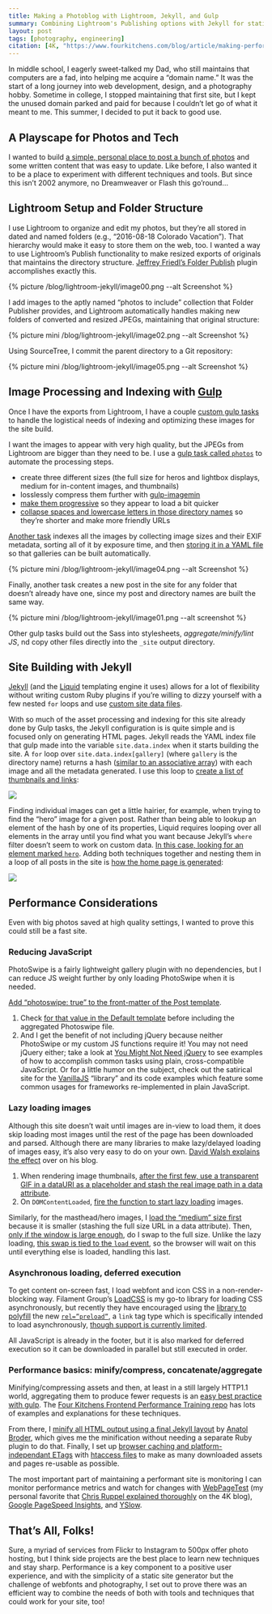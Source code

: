 ```yaml
---
title: Making a Photoblog with Lightroom, Jekyll, and Gulp
summary: Combining Lightroom's Publishing options with Jekyll for static site building for an easy, highly performant photoblog.
layout: post
tags: [photography, engineering]
citation: [4K, "https://www.fourkitchens.com/blog/article/making-performant-photoblog-lightroom-jekyll-and-gulp"]
---
```


In middle school, I eagerly sweet-talked my Dad, who still maintains that
computers are a fad, into helping me acquire a “domain name.” It was the start
of a long journey into web development, design, and a photography hobby.
Sometime in college, I stopped maintaining that first site, but I kept the
unused domain parked and paid for because I couldn’t let go of what it meant to
me. This summer, I decided to put it back to good use.

## A Playscape for Photos and Tech

I wanted to build
[a simple, personal place to post a bunch of photos](http://www.tsmithphotos.com/)
and some written content that was easy to update. Like before, I also wanted it
to be a place to experiment with different techniques and tools. But since this
isn’t 2002 anymore, no Dreamweaver or Flash this go’round…

## Lightroom Setup and Folder Structure

I use Lightroom to organize and edit my photos, but they’re all stored in dated
and named folders (e.g., “2016-08-18 Colorado Vacation”). That hierarchy would
make it easy to store them on the web, too. I wanted a way to use Lightroom’s
Publish functionality to make resized exports of originals that maintains the
directory structure.
[Jeffrey Friedl’s Folder Publish](http://regex.info/blog/lightroom-goodies/folder-publisher)
plugin accomplishes exactly this.

{% picture /blog/lightroom-jekyll/image00.png --alt Screenshot %}

I add images to the aptly named “photos to include” collection that Folder
Publisher provides, and Lightroom automatically handles making new folders of
converted and resized JPEGs, maintaining that original structure:

{% picture mini /blog/lightroom-jekyll/image02.png --alt Screenshot %}

Using SourceTree, I commit the parent directory to a Git repository:

{% picture mini /blog/lightroom-jekyll/image05.png --alt Screenshot %}

## Image Processing and Indexing with [Gulp](http://gulpjs.com/)

Once I have the exports from Lightroom, I have a couple [custom gulp tasks](https://github.com/tsmith512/tsmithphotos/blob/master/gulpfile.js) to
handle the logistical needs of indexing and optimizing these images for the site
build.

I want the images to appear with very high quality, but the JPEGs from Lightroom
are bigger than they need to be. I use a
[gulp task called `photos`](https://github.com/tsmith512/tsmithphotos/blob/master/gulpfile.js#L175-L200)
to automate the processing steps.

* create three different sizes (the full size for heros and lightbox displays,
  medium for in-content images, and thumbnails)
* losslessly compress them further with [gulp-imagemin](https://github.com/sindresorhus/gulp-imagemin)
* [make them progressive](http://blog.patrickmeenan.com/2013/06/progressive-jpegs-ftw.html)
  so they appear to load a bit quicker
* [collapse spaces and lowercase letters in those directory names](https://github.com/tsmith512/tsmithphotos/blob/master/gulpfile.js#L83)
  so they’re shorter and make more friendly URLs

[Another task](https://github.com/tsmith512/tsmithphotos/blob/master/gulpfile.js#L74-L173)
indexes all the images by collecting image sizes and their EXIF metadata,
sorting all of it by exposure time, and then
[storing it in a YAML file](https://github.com/tsmith512/tsmithphotos/blob/master/source/index.yml)
so that galleries can be built automatically.

{% picture mini /blog/lightroom-jekyll/image04.png --alt Screenshot %}

Finally, another task creates a new post in the site for any folder that doesn’t
already have one, since my post and directory names are built the same way.

{% picture mini /blog/lightroom-jekyll/image01.png --alt screenshot %}

Other gulp tasks build out the Sass into stylesheets, _aggregate/minify/lint JS_,
nd copy other files directly into the `_site` output directory.

## Site Building with Jekyll

[Jekyll](https://jekyllrb.com/) (and the [Liquid](https://shopify.github.io/liquid/)
templating engine it uses) allows for a lot of flexibility without writing
custom Ruby plugins if you’re willing to dizzy yourself with a few nested `for`
loops and use [custom site data files](https://jekyllrb.com/docs/datafiles/).

With so much of the asset processing and indexing for this site already done by
Gulp tasks, the Jekyll configuration is is quite simple and is focused only on
generating HTML pages. Jekyll reads the YAML index file that gulp made into the
variable `site.data.index` when it starts building the site. A `for` loop over
`site.data.index[gallery]` (where `gallery` is the directory name) returns a hash
([similar to an associative array](http://stackoverflow.com/questions/3134296/hash-tables-vs-associative-arrays))
with each image and all the metadata generated. I use this loop to
[create a list of thumbnails and links](https://github.com/tsmith512/tsmithphotos/blob/master/_layouts/post.html#L47-L61):

![](/assets/blog/lightroom-jekyll/image06.png)

Finding individual images can get a little hairier, for example, when trying to
find the “hero” image for a given post. Rather than being able to lookup an
element of the hash by one of its properties, Liquid requires looping over all
elements in the array until you find what you want because Jekyll’s `where`
filter doesn’t seem to work on custom data.
[In this case, looking for an element marked `hero`](https://github.com/tsmith512/tsmithphotos/blob/master/_layouts/post.html#L18-L34).
Adding both techniques together and nesting them in a loop of all posts in the site is
[how the home page is generated](https://github.com/tsmith512/tsmithphotos/blob/master/index.html):

![](/assets/blog/lightroom-jekyll/image03.png)

## Performance Considerations

Even with big photos saved at high quality settings, I wanted to prove this
could still be a fast site.

### Reducing JavaScript

PhotoSwipe is a fairly lightweight gallery plugin with no dependencies, but I
can reduce JS weight further by only loading PhotoSwipe when it is needed.

[Add “photoswipe: true” to the front-matter of the Post template](https://github.com/tsmith512/tsmithphotos/blob/master/_layouts/post.html#L3).

1. Check [for that value in the Default template](https://github.com/tsmith512/tsmithphotos/blob/master/_layouts/default.html#L23)
   before including the aggregated Photoswipe file.
2. And I get the benefit of not including jQuery because neither PhotoSwipe or
   my custom JS functions require it! You may not need jQuery either; take a
   look at [You Might Not Need jQuery](http://youmightnotneedjquery.com/) to see
   examples of how to accomplish common tasks using plain, cross-compatible
   JavaScript. Or for a little humor on the subject, check out the satirical
   site for the [VanillaJS](http://vanilla-js.com/) “library” and its code
   examples which feature some common usages for frameworks re-implemented in
   plain JavaScript.

### Lazy loading images

Although this site doesn’t wait until images are in-view to load them, it does
skip loading most images until the rest of the page has been downloaded and
parsed. Although there are many libraries to make lazy/delayed loading of images
easy, it’s also very easy to do on your own.
[David Walsh explains the effect](https://davidwalsh.name/lazyload-image-fade)
over on his blog.

1. When rendering image thumbnails,
   [after the first few, use a transparent GIF in a dataURI as a placeholder and stash the real image path in a data attribute](https://github.com/tsmith512/tsmithphotos/blob/master/_layouts/post.html#L54-L58).
2. On `DOMContentLoaded`,
   [fire the function to start lazy loading](https://github.com/tsmith512/tsmithphotos/blob/master/_js/lazyload.js#L18-L26) images.

Similarly, for the masthead/hero images, I
[load the “medium” size first](https://github.com/tsmith512/tsmithphotos/blob/master/_layouts/post.html#L27-L28)
because it is smaller (stashing the full size URL in a data attribute). Then,
[only if the window is large enough](https://github.com/tsmith512/tsmithphotos/blob/master/_js/lazyload.js#L29-L30),
do I swap to the full size. Unlike the lazy loading,
[this swap is tied to the `load` event](https://github.com/tsmith512/tsmithphotos/blob/master/_js/lazyload.js#L38),
so the browser will wait on this until everything else is loaded, handling this
last.

### Asynchronous loading, deferred execution

To get content on-screen fast, I load webfont and icon CSS in a non-render-blocking
way. Filament Group’s [LoadCSS](https://github.com/filamentgroup/loadCSS) is my
go-to library for loading CSS asynchronously, but recently they have encouraged
using the [library to polyfill](https://github.com/filamentgroup/loadCSS#recommended-usage-pattern)
the new [`rel=”preload”`](https://www.w3.org/TR/2015/WD-preload-20150721/), a
`link` tag type which is specifically intended to load asynchronously,
[though support is currently limited](http://caniuse.com/#feat=link-rel-preload).

All JavaScript is already in the footer, but it is also marked for deferred
execution so it can be downloaded in parallel but still executed in order.

### Performance basics: minify/compress, concatenate/aggregate

Minifying/compressing assets and then, at least in a still largely HTTP1.1 world,
aggregating them to produce fewer requests is an [easy best practice with gulp](https://github.com/tsmith512/tsmithphotos/blob/master/gulpfile.js#L246-L292).
The [Four Kitchens Frontend Performance Training repo](https://github.com/fourkitchens/frontend-perf)
has lots of examples and explanations for these techniques.

From there, I [minify all HTML output using a final Jekyll layout](http://jch.penibelst.de/)
by [Anatol Broder](https://github.com/penibelst), which gives me the
minification without needing a separate Ruby plugin to do that. Finally, I set up
[browser caching and platform-independant ETags](https://developers.google.com/speed/docs/insights/LeverageBrowserCaching)
with [htaccess files](https://github.com/tsmith512/tsmithphotos/tree/master/_htaccess)
to make as many downloaded assets and pages re-usable as possible.

The most important part of maintaining a performant site is monitoring I can
monitor performance metrics and watch for changes with
[WebPageTest](https://www.webpagetest.org/) (my personal favorite that
[Chris Ruppel explained thoroughly](https://www.fourkitchens.com/blog/article/webpagetest-power-users)
on the 4K blog), [Google PageSpeed Insights](https://developers.google.com/speed/pagespeed/insights/),
and [YSlow](http://yslow.org/).

## That’s All, Folks!

Sure, a myriad of services from Flickr to Instagram to 500px offer photo hosting,
but I think side projects are the best place to learn new techniques and stay
sharp. Performance is a key component to a positive user experience, and with
the simplicity of a static site generator but the challenge of webfonts and
photography, I set out to prove there was an efficient way to combine the needs
of both with tools and techniques that could work for your site, too!
